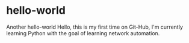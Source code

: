 # hello-world
Another hello-world
Hello, this is my first time on Git-Hub, I'm currently learning Python with the
goal of learning network automation.
